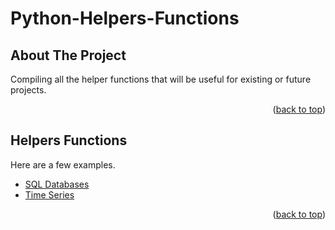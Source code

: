 # Python-Helpers-Functions

<!-- ABOUT THE PROJECT -->
## About The Project

Compiling all the helper functions that will be useful for existing or future projects. 

<p align="right">(<a href="#top">back to top</a>)</p>

<!-- UTILS -->
## Helpers Functions

Here are a few examples.

* [SQL Databases](https://github.com/NothinBetterToDo/Python-Helpers-Functions/blob/main/SQL_Databases.py)
* [Time Series](https://github.com/NothinBetterToDo/Python-Helpers-Functions/tree/main/Time-Series)

<p align="right">(<a href="#top">back to top</a>)</p>

